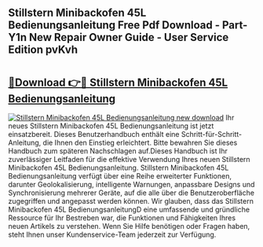 ## Stillstern Minibackofen 45L Bedienungsanleitung Free Pdf Download - Part-Y1n New Repair Owner Guide - User Service Edition pvKvh

# <h2><a href="http://df2rh4.blite.top/?on=Stillstern+Minibackofen+45L+Bedienungsanleitung">🔗Download 👉🔴 Stillstern Minibackofen 45L Bedienungsanleitung</a></h2>

[![Stillstern Minibackofen 45L Bedienungsanleitung new download](https://i.imgur.com/lujVjoI.png)](http://df2rh4.blite.top/?on=Stillstern+Minibackofen+45L+Bedienungsanleitung)
Ihr neues Stillstern Minibackofen 45L Bedienungsanleitung ist jetzt einsatzbereit. Dieses Benutzerhandbuch enthält eine Schritt-für-Schritt-Anleitung, die Ihnen den Einstieg erleichtert. Bitte bewahren Sie dieses Handbuch zum späteren Nachschlagen auf.Dieses Handbuch ist Ihr zuverlässiger Leitfaden für die effektive Verwendung Ihres neuen Stillstern Minibackofen 45L Bedienungsanleitung. Stillstern Minibackofen 45L Bedienungsanleitung verfügt über eine Reihe erweiterter Funktionen, darunter Geolokalisierung, intelligente Warnungen, anpassbare Designs und Synchronisierung mehrerer Geräte, auf die alle über die Benutzeroberfläche zugegriffen und angepasst werden können. Wir glauben, dass das Stillstern Minibackofen 45L BedienungsanleitungD eine umfassende und gründliche Ressource für Ihr Bestreben war, die Funktionen und Fähigkeiten Ihres neuen Artikels zu verstehen. Wenn Sie Hilfe benötigen oder Fragen haben, steht Ihnen unser Kundenservice-Team jederzeit zur Verfügung.
